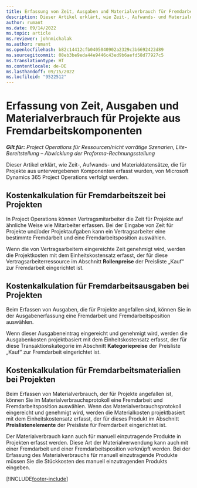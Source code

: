 ```yaml
---
title: Erfassung von Zeit, Ausgaben und Materialverbrauch für Fremdarbeitskomponenten
description: Dieser Artikel erklärt, wie Zeit-, Aufwands- und Materialdatensätze, die für Projekte aus untervergebenen Komponenten erfasst wurden, von Microsoft Dynamics 365 Project Operations verfolgt werden.
author: rumant
ms.date: 09/14/2022
ms.topic: article
ms.reviewer: johnmichalak
ms.author: rumant
ms.openlocfilehash: b82c14412cfb0405040902a2329c3b6692422d89
ms.sourcegitcommit: 08eb3be9eda44e9446c43ed9b6aefd58d77927c5
ms.translationtype: HT
ms.contentlocale: de-DE
ms.lasthandoff: 09/15/2022
ms.locfileid: "9522512"
---
```

# <a name="recording-time-expenses-and-material-usage-on-projects-for-subcontracted-components"></a>Erfassung von Zeit, Ausgaben und Materialverbrauch für Projekte aus Fremdarbeitskomponenten

_**Gilt für:** Project Operations für Ressourcen/nicht vorrätige Szenarien, Lite-Bereitstellung – Abwicklung der Proforma-Rechnungsstellung_

Dieser Artikel erklärt, wie Zeit-, Aufwands- und Materialdatensätze, die für Projekte aus untervergebenen Komponenten erfasst wurden, von Microsoft Dynamics 365 Project Operations verfolgt werden.

## <a name="costing-for-subcontractor-time-on-projects"></a>Kostenkalkulation für Fremdarbeitszeit bei Projekten
In Project Operations können Vertragsmitarbeiter die Zeit für Projekte auf ähnliche Weise wie Mitarbeiter erfassen. Bei der Eingabe von Zeit für Projekte und/oder Projektaufgaben kann ein Vertragsarbeiter eine bestimmte Fremdarbeit und eine Fremdarbeitsposition auswählen.

Wenn die von Vertragsarbeitern eingereichte Zeit genehmigt wird, werden die Projektkosten mit dem Einheitskostensatz erfasst, der für diese Vertragsarbeiterressource im Abschnitt **Rollenpreise** der Preisliste „Kauf“ zur Fremdarbeit eingerichtet ist.

## <a name="costing-for-subcontracted-expenses-on-projects"></a>Kostenkalkulation für Fremdarbeitsausgaben bei Projekten
Beim Erfassen von Ausgaben, die für Projekte angefallen sind, können Sie in der Ausgabenerfassung eine Fremdarbeit und Fremdarbeitsposition auswählen. 

Wenn dieser Ausgabeneintrag eingereicht und genehmigt wird, werden die Ausgabenkosten projektbasiert mit dem Einheitskostensatz erfasst, der für diese Transaktionskategorie im Abschnitt **Kategoriepreise** der Preisliste „Kauf“ zur Fremdarbeit eingerichtet ist.

## <a name="costing-for-subcontracted-materials-on-projects"></a>Kostenkalkulation für Fremdarbeitsmaterialien bei Projekten
Beim Erfassen von Materialverbrauch, der für Projekte angefallen ist, können Sie im Materialverbrauchsprotokoll eine Fremdarbeit und Fremdarbeitsposition auswählen. Wenn das Materialverbrauchsprotokoll eingereicht und genehmigt wird, werden die Materialkosten projektbasiert mit dem Einheitskostensatz erfasst, der für dieses Produkt im Abschnitt **Preislistenelemente** der Preisliste für Fremdarbeit eingerichtet ist.

Der Materialverbrauch kann auch für manuell einzutragende Produkte in Projekten erfasst werden. Diese Art der Materialverwendung kann auch mit einer Fremdarbeit und einer Fremdarbeitsposition verknüpft werden. Bei der Erfassung des Materialverbrauchs für manuell einzutragende Produkte müssen Sie die Stückkosten des manuell einzutragenden Produkts eingeben. 


[!INCLUDE[footer-include](../../includes/footer-banner.md)]
